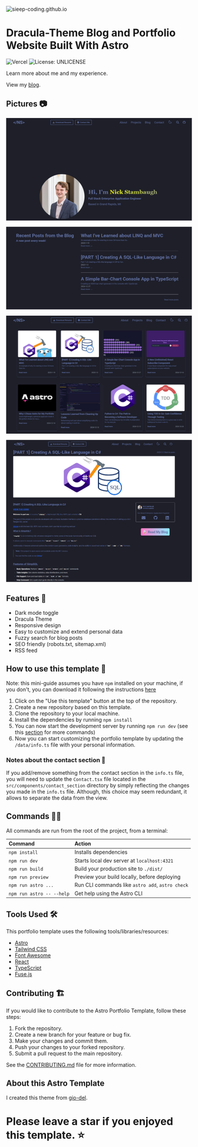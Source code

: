 ![sieep-coding.github.io](https://socialify.git.ci/sieep-coding/sieep-coding.github.io/image?description=1&font=Bitter&language=1&name=1&owner=1&pattern=Charlie%20Brown&stargazers=1&theme=Dark)

# Dracula-Theme Blog and Portfolio Website Built With Astro

![Vercel](https://vercelbadge.vercel.app/api/sieep-coding/sieep-coding.github.io) ![License: UNLICENSE](https://img.shields.io/badge/License-UNLICENSE-blue.svg)

Learn more about me and my experience.

View my [blog](https://nickstambaugh.vercel.app/posts/).

## Pictures :camera:

![](https://github.com/Sieep-Coding/sieep-coding.github.io/blob/main/public/image.png)

![](https://github.com/Sieep-Coding/sieep-coding.github.io/blob/main/public/image2.png)

![](https://github.com/Sieep-Coding/sieep-coding.github.io/blob/main/public/image3.png)

![](https://github.com/Sieep-Coding/sieep-coding.github.io/blob/main/public/image4.png)

## Features :open_hands:

- Dark mode toggle
- Dracula Theme
- Responsive design
- Easy to customize and extend personal data
- Fuzzy search for blog posts
- SEO friendly (robots.txt, sitemap.xml)
- RSS feed

## How to use this template :toolbox:

Note: this mini-guide assumes you have `npm` installed on your machine, if you don't, you can download it following the instructions [here](https://docs.npmjs.com/downloading-and-installing-node-js-and-npm)

1. Click on the "Use this template" button at the top of the repository.
2. Create a new repository based on this template.
3. Clone the repository to your local machine.
4. Install the dependencies by running `npm install`
5. You can now start the development server by running `npm run dev` (see this [section](#16-commands-genie_man) for more commands)
6. Now you can start customizing the portfolio template by updating the `/data/info.ts` file with your personal information.

### Notes about the contact section :email:

If you add/remove something from the contact section in the `info.ts` file, you will need to update the `Contact.tsx` file located in the `src/components/contact_section` directory by simply reflecting the changes you made in the `info.ts` file. Although, this choice may seem redundant, it allows to separate the data from the view.

## Commands :genie_man:

All commands are run from the root of the project, from a terminal:

| Command                   | Action                                           |
| :------------------------ | :----------------------------------------------- |
| `npm install`             | Installs dependencies                            |
| `npm run dev`             | Starts local dev server at `localhost:4321`      |
| `npm run build`           | Build your production site to `./dist/`          |
| `npm run preview`         | Preview your build locally, before deploying     |
| `npm run astro ...`       | Run CLI commands like `astro add`, `astro check` |
| `npm run astro -- --help` | Get help using the Astro CLI                     |

## Tools Used :hammer_and_wrench:

This portfolio template uses the following tools/libraries/resources:

- [Astro](https://astro.build/)
- [Tailwind CSS](https://tailwindcss.com/)
- [Font Awesome](https://fontawesome.com/)
- [React](https://reactjs.org/)
- [TypeScript](https://www.typescriptlang.org/)
- [Fuse.js](https://fusejs.io/)

## Contributing :building_construction:

If you would like to contribute to the Astro Portfolio Template, follow these steps:

1. Fork the repository.
2. Create a new branch for your feature or bug fix.
3. Make your changes and commit them.
4. Push your changes to your forked repository.
5. Submit a pull request to the main repository.

See the [CONTRIBUTING.md](CONTRIBUTING.md) file for more information.

## About this Astro Template

I created this theme from [gio-del](https://github.com/gio-del/Astro-Theme-Astroway).

# Please leave a star if you enjoyed this template. ⭐
